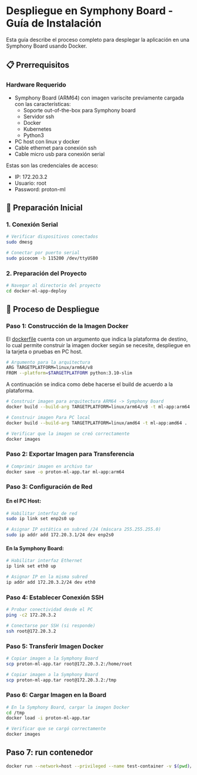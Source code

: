 # Despliegue en Symphony Board - Guía de Instalación

Esta guía describe el proceso completo para desplegar la aplicación en una Symphony Board usando Docker.

## 📋 Prerrequisitos

### Hardware Requerido
- Symphony Board (ARM64) con imagen variscite previamente cargada con las características:
  - Soporte out-of-the-box para Symphony board
  - Servidor ssh
  - Docker
  - Kubernetes
  - Python3
- PC host con linux y docker
- Cable ethernet para conexión ssh
- Cable micro usb para conexión serial


Estas son las credenciales de acceso:
- IP: 172.20.3.2
- Usuario: root
- Password: proton-ml

## 🔧 Preparación Inicial

### 1. Conexión Serial
```bash
# Verificar dispositivos conectados
sudo dmesg

# Conectar por puerto serial
sudo picocom -b 115200 /dev/ttyUSB0
```

### 2. Preparación del Proyecto
```bash
# Navegar al directorio del proyecto
cd docker-ml-app-deploy
```


## 🚀 Proceso de Despliegue

### Paso 1: Construcción de la Imagen Docker

El [dockerfile](/docker-ml-app-deploy/dockerfile) cuenta con un argumento que indica la plataforma de destino, lo cual permite construir la imagen docker según se necesite, despliegue en la tarjeta o pruebas en PC host.

```bash
# Argumento para la arquitectura
ARG TARGETPLATFORM=linux/arm64/v8
FROM --platform=$TARGETPLATFORM python:3.10-slim
```

A continuación se indica como debe hacerse el build de acuerdo a la plataforma.
```bash
# Construir imagen para arquitectura ARM64 -> Symphony Board
docker build --build-arg TARGETPLATFORM=linux/arm64/v8 -t ml-app:arm64 .

# Construir imagen Para PC local
docker build --build-arg TARGETPLATFORM=linux/amd64 -t ml-app:amd64 .
```

```bash
# Verificar que la imagen se creó correctamente
docker images
```

### Paso 2: Exportar Imagen para Transferencia

```bash
# Comprimir imagen en archivo tar
docker save -o proton-ml-app.tar ml-app:arm64
```

### Paso 3: Configuración de Red

#### En el PC Host:
```bash
# Habilitar interfaz de red
sudo ip link set enp2s0 up

# Asignar IP estática en subred /24 (máscara 255.255.255.0)
sudo ip addr add 172.20.3.1/24 dev enp2s0
```

#### En la Symphony Board:
```bash
# Habilitar interfaz Ethernet
ip link set eth0 up

# Asignar IP en la misma subred
ip addr add 172.20.3.2/24 dev eth0
```

### Paso 4: Establecer Conexión SSH

```bash
# Probar conectividad desde el PC
ping -c2 172.20.3.2

# Conectarse por SSH (si responde)
ssh root@172.20.3.2
```

### Paso 5: Transferir Imagen Docker

```bash
# Copiar imagen a la Symphony Board
scp proton-ml-app.tar root@172.20.3.2:/home/root
```

```bash
# Copiar imagen a la Symphony Board
scp proton-ml-app.tar root@172.20.3.2:/tmp
```
### Paso 6: Cargar Imagen en la Board

```bash
# En la Symphony Board, cargar la imagen Docker
cd /tmp
docker load -i proton-ml-app.tar

# Verificar que se cargó correctamente
docker images
```

## Paso 7: run contenedor

```bash
docker run --network=host --privileged --name test-container -v $(pwd)/src:/app -it ml-app:amd64
```